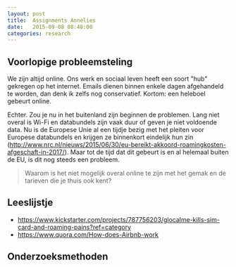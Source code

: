 ```yaml
---
layout: post
title:  Assignments Annelies
date:   2015-09-08 08:48:00
categories: research
---
```


## Voorlopige probleemsteling
We zijn altijd online. Ons werk en sociaal leven heeft een soort "hub" gekregen op het internet. Emails dienen binnen enkele dagen afgehandeld te worden, dan denk ik zelfs nog conservatief. Kortom: een heleboel gebeurt online.

Echter. Zou je nu in het buitenland zijn beginnen de problemen. Lang niet overal is Wi-Fi en databundels zijn vaak duur of geven je niet voldoende data. Nu is de Europese Unie al een tijdje bezig met het pleiten voor Europese databundels en krijgen ze binnenkort eindelijk hun zin (http://www.nrc.nl/nieuws/2015/06/30/eu-bereikt-akkoord-roamingkosten-afgeschaft-in-2017/). Maar tot de tijd dat dit gebeurt is en al helemaal buiten de EU, is dit nog steeds een probleem.

> Waarom is het niet mogelijk overal online te zijn met het gemak en de tarieven die je thuis ook kent?

## Leeslijstje
- https://www.kickstarter.com/projects/787756203/glocalme-kills-sim-card-and-roaming-pains?ref=category
- https://www.quora.com/How-does-Airbnb-work

## Onderzoeksmethoden
